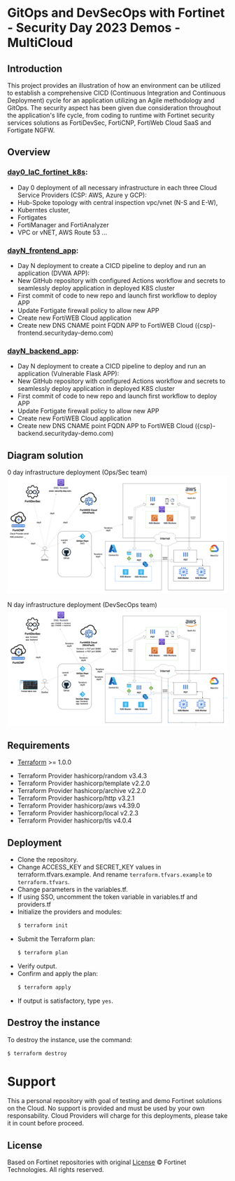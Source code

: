# GitOps and DevSecOps with Fortinet - Security Day 2023 Demos - MultiCloud

## Introduction
This project provides an illustration of how an environment can be utilized to establish a comprehensive CICD (Continuous Integration and Continuous Deployment) cycle for an application utilizing an Agile methodology and GitOps. The security aspect has been given due consideration throughout the application's life cycle, from coding to runtime with Fortinet security services solutions as FortiDevSec, FortiCNP, FortiWeb Cloud SaaS and Fortigate NGFW. 

## Overview

### [day0_IaC_fortinet_k8s](./day0_IaC_fortinet_k8s): 
  - Day 0 deployment of all necessary infrastructure in each three Cloud Service Providers (CSP: AWS, Azure y GCP): 
  - Hub-Spoke topology with central inspection vpc/vnet (N-S and E-W),
  - Kuberntes cluster, 
  - Fortigates
  - FortiManager and FortiAnalyzer
  - VPC or vNET, AWS Route 53 ...

### [dayN_frontend_app](./dayN_IaC_frontend_app): 
  - Day N deployment to create a CICD pipeline to deploy and run an application (DVWA APP):
  - New GitHub repository with configured Actions workflow and secrets to seamlessly deploy application in deployed K8S cluster
  - First commit of code to new repo and launch first workflow to deploy APP
  - Update Fortigate firewall policy to allow new APP
  - Create new FortiWEB Cloud application
  - Create new DNS CNAME point FQDN APP to FortiWEB Cloud ({csp}-frontend.securityday-demo.com)

### [dayN_backend_app](./dayN_IaC_backend_app): 
  - Day N deployment to create a CICD pipeline to deploy and run an application (Vulnerable Flask APP):
  - New GitHub repository with configured Actions workflow and secrets to seamlessly deploy application in deployed K8S cluster
  - First commit of code to new repo and launch first workflow to deploy APP
  - Update Fortigate firewall policy to allow new APP
  - Create new FortiWEB Cloud application
  - Create new DNS CNAME point FQDN APP to FortiWEB Cloud ({csp}-backend.securityday-demo.com)


## Diagram solution

0 day infrastructure deployment (Ops/Sec team)
![0 day](images/image1.png)

N day infrastructure deployment (DevSecOps team)
![N day](images/image2.png)


## Requirements
* [Terraform](https://learn.hashicorp.com/terraform/getting-started/install.html) >= 1.0.0
- Terraform Provider hashicorp/random v3.4.3
- Terraform Provider hashicorp/template v2.2.0
- Terraform Provider hashicorp/archive v2.2.0
- Terraform Provider hashicorp/http v3.2.1
- Terraform Provider hashicorp/aws v4.39.0
- Terraform Provider hashicorp/local v2.2.3
- Terraform Provider hashicorp/tls v4.0.4

## Deployment
* Clone the repository.
* Change ACCESS_KEY and SECRET_KEY values in terraform.tfvars.example.  And rename `terraform.tfvars.example` to `terraform.tfvars`.
* Change parameters in the variables.tf.
* If using SSO, uncomment the token variable in variables.tf and providers.tf
* Initialize the providers and modules:
  ```sh
  $ terraform init
  ```
* Submit the Terraform plan:
  ```sh
  $ terraform plan
  ```
* Verify output.
* Confirm and apply the plan:
  ```sh
  $ terraform apply
  ```
* If output is satisfactory, type `yes`.


## Destroy the instance
To destroy the instance, use the command:
```sh
$ terraform destroy
```

# Support
This a personal repository with goal of testing and demo Fortinet solutions on the Cloud. No support is provided and must be used by your own responsability. Cloud Providers will charge for this deployments, please take it in count before proceed.

## License
Based on Fortinet repositories with original [License](https://github.com/fortinet/fortigate-terraform-deploy/blob/master/LICENSE) © Fortinet Technologies. All rights reserved.

